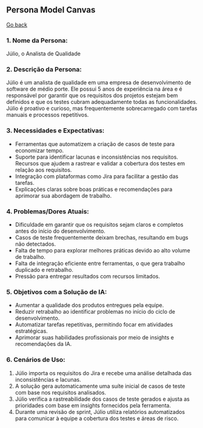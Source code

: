 ## Persona Model Canvas

[Go back](../persona_model_canvas/README.md)

### 1. Nome da Persona:
Júlio, o Analista de Qualidade

### 2. Descrição da Persona:
Júlio é um analista de qualidade em uma empresa de desenvolvimento de software de médio porte. Ele possui 5 anos de experiência na área e é responsável por garantir que os requisitos dos projetos estejam bem definidos e que os testes cubram adequadamente todas as funcionalidades. Júlio é proativo e curioso, mas frequentemente sobrecarregado com tarefas manuais e processos repetitivos.

### 3. Necessidades e Expectativas:
* Ferramentas que automatizem a criação de casos de teste para economizar tempo.
* Suporte para identificar lacunas e inconsistências nos requisitos.
Recursos que ajudem a rastrear e validar a cobertura dos testes em relação aos requisitos.
* Integração com plataformas como Jira para facilitar a gestão das tarefas.
* Explicações claras sobre boas práticas e recomendações para aprimorar sua abordagem de trabalho.

### 4. Problemas/Dores Atuais:
* Dificuldade em garantir que os requisitos sejam claros e completos antes do início do desenvolvimento.
* Casos de teste frequentemente deixam brechas, resultando em bugs não detectados.
* Falta de tempo para explorar melhores práticas devido ao alto volume de trabalho.
* Falta de integração eficiente entre ferramentas, o que gera trabalho duplicado e retrabalho.
* Pressão para entregar resultados com recursos limitados.

### 5. Objetivos com a Solução de IA:
* Aumentar a qualidade dos produtos entregues pela equipe.
* Reduzir retrabalho ao identificar problemas no início do ciclo de desenvolvimento.
* Automatizar tarefas repetitivas, permitindo focar em atividades estratégicas.
* Aprimorar suas habilidades profissionais por meio de insights e recomendações da IA.

### 6. Cenários de Uso:
1. Júlio importa os requisitos do Jira e recebe uma análise detalhada das inconsistências e lacunas.
2. A solução gera automaticamente uma suíte inicial de casos de teste com base nos requisitos analisados.
3. Júlio verifica a rastreabilidade dos casos de teste gerados e ajusta as prioridades com base em insights fornecidos pela ferramenta.
4. Durante uma revisão de sprint, Júlio utiliza relatórios automatizados para comunicar à equipe a cobertura dos testes e áreas de risco.